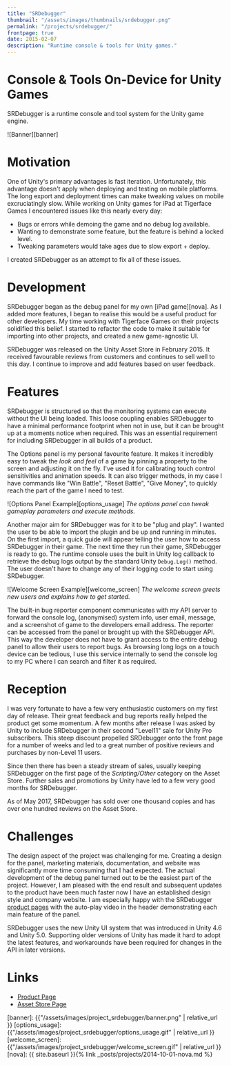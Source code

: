 ```yaml
---
title: "SRDebugger"
thumbnail: "/assets/images/thumbnails/srdebugger.png"
permalink: "/projects/srdebugger/"
frontpage: true
date: 2015-02-07
description: "Runtime console & tools for Unity games."
---
```


Console & Tools On-Device for Unity Games
===

SRDebugger is a runtime console and tool system for the Unity game engine.

![Banner][banner]

Motivation
===========

One of Unity's primary advantages is fast iteration. Unfortunately, this advantage doesn't apply when deploying and testing on mobile platforms. The long export and deployment times can make tweaking values on mobile excruciatingly slow. While working on Unity games for iPad at Tigerface Games I encountered issues like this nearly every day:
- Bugs or errors while demoing the game and no debug log available.
- Wanting to demonstrate some feature, but the feature is behind a locked level.
- Tweaking parameters would take ages due to slow export + deploy.

I created SRDebugger as an attempt to fix all of these issues.

Development
===========

SRDebugger began as the debug panel for my own [iPad game][nova]. As I added more features, I began to realise this would be a useful product for other developers. My time working with Tigerface Games on their projects solidified this belief. I started to refactor the code to make it suitable for importing into other projects, and created a new game-agnostic UI.

SRDebugger was released on the Unity Asset Store in February 2015. It received favourable reviews from customers and continues to sell well to this day. I continue to improve and add features based on user feedback.

Features
==========

SRDebugger is structured so that the monitoring systems can execute without the UI being loaded. This loose coupling enables SRDebugger to have a minimal performance footprint when not in use, but it can be brought up at a moments notice when required. This was an essential requirement for including SRDebugger in all builds of a product.

The Options panel is my personal favourite feature. It makes it incredibly easy to tweak the _look and feel_ of a game by pinning a property to the screen and adjusting it on the fly. I've used it for calibrating touch control sensitivities and animation speeds. It can also trigger methods, in my case I have commands like "Win Battle", "Reset Battle", "Give Money", to quickly reach the part of the game I need to test.

![Options Panel Example][options_usage]
*The options panel can tweak gameplay parameters and execute methods.*

Another major aim for SRDebugger was for it to be "plug and play". I wanted the user to be able to import the plugin and be up and running in minutes. On the first import, a quick guide will appear telling the user how to access SRDebugger in their game. The next time they run their game, SRDebugger is ready to go. The runtime console uses the built in Unity log callback to retrieve the debug logs output by the standard Unity `Debug.Log()` method. The user doesn't have to change any of their logging code to start using SRDebugger.

![Welcome Screen Example][welcome_screen]
*The welcome screen greets new users and explains how to get started.*

The built-in bug reporter component communicates with my API server to forward the console log, (anonymised) system info, user email, message, and a screenshot of game to the developers email address. The reporter can be accessed from the panel or brought up with the SRDebugger API. This way the developer does not have to grant access to the entire debug panel to allow their users to report bugs. As browsing long logs on a touch device can be tedious, I use this service internally to send the console log to my PC where I can search and filter it as required.

Reception
==========

I was very fortunate to have a few very enthusiastic customers on my first day of release. Their great feedback and bug reports really helped the product get some momentum. A few months after release I was asked by Unity to include SRDebugger in their second "Level11" sale for Unity Pro subscribers. This steep discount propelled SRDebugger onto the front page for a number of weeks and led to a great number of positive reviews and purchases by non-Level 11 users.

Since then there has been a steady stream of sales, usually keeping SRDebugger on the first page of the _Scripting/Other_ category on the Asset Store. Further sales and promotions by Unity have led to a few very good months for SRDebugger.

As of May 2017, SRDebugger has sold over one thousand copies and has over one hundred reviews on the Asset Store.

Challenges
==========

The design aspect of the project was challenging for me. Creating a design for the panel, marketing materials, documentation, and website was significantly more time consuming that I had expected. The actual development of the debug panel turned out to be the easiest part of the project. However, I am pleased with the end result and subsequent updates to the product have been much faster now I have an established design style and company website. I am especially happy with the SRDebugger [product pages][product_page] with the auto-play video in the header demonstrating each main feature of the panel.

SRDebugger uses the new Unity UI system that was introduced in Unity 4.6 and Unity 5.0. Supporting older versions of Unity has made it hard to adopt the latest features, and workarounds have been required for changes in the API in later versions.

Links
==========
- [Product Page][product_page]
- [Asset Store Page](https://www.assetstore.unity3d.com/en/#!/content/27688)

[product_page]: https://www.stompyrobot.uk/tools/srdebugger
[banner]: {{"/assets/images/project_srdebugger/banner.png" | relative_url }}
[options_usage]: {{"/assets/images/project_srdebugger/options_usage.gif" | relative_url }}
[welcome_screen]: {{"/assets/images/project_srdebugger/welcome_screen.gif" | relative_url }}
[nova]: {{ site.baseurl }}{% link _posts/projects/2014-10-01-nova.md %}